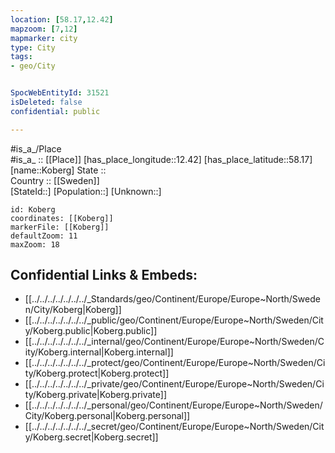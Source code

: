 ```yaml
---
location: [58.17,12.42] 
mapzoom: [7,12] 
mapmarker: city 
type: City
tags:
- geo/City


SpocWebEntityId: 31521
isDeleted: false
confidential: public

---
```

#is_a_/Place  
#is_a_ :: [[Place]] 
[has_place_longitude::12.42] 
[has_place_latitude::58.17] 
[name::Koberg] 
State ::  
Country :: [[Sweden]]  
[StateId::] 
[Population::] 
[Unknown::] 


```leaflet
id: Koberg
coordinates: [[Koberg]] 
markerFile: [[Koberg]] 
defaultZoom: 11 
maxZoom: 18
```


## Confidential Links & Embeds: 
- [[../../../../../../../_Standards/geo/Continent/Europe/Europe~North/Sweden/City/Koberg|Koberg]] 
- [[../../../../../../../_public/geo/Continent/Europe/Europe~North/Sweden/City/Koberg.public|Koberg.public]] 
- [[../../../../../../../_internal/geo/Continent/Europe/Europe~North/Sweden/City/Koberg.internal|Koberg.internal]] 
- [[../../../../../../../_protect/geo/Continent/Europe/Europe~North/Sweden/City/Koberg.protect|Koberg.protect]] 
- [[../../../../../../../_private/geo/Continent/Europe/Europe~North/Sweden/City/Koberg.private|Koberg.private]] 
- [[../../../../../../../_personal/geo/Continent/Europe/Europe~North/Sweden/City/Koberg.personal|Koberg.personal]] 
- [[../../../../../../../_secret/geo/Continent/Europe/Europe~North/Sweden/City/Koberg.secret|Koberg.secret]] 
